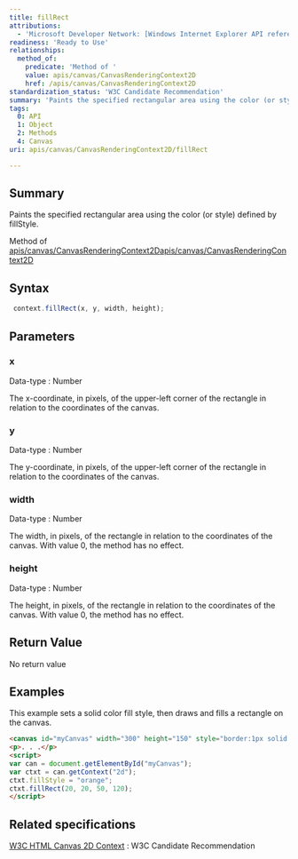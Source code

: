 ```yaml
---
title: fillRect
attributions:
  - 'Microsoft Developer Network: [Windows Internet Explorer API reference Article](http://msdn.microsoft.com/en-us/library/ie/hh828809%28v=vs.85%29.aspx)'
readiness: 'Ready to Use'
relationships:
  method_of:
    predicate: 'Method of '
    value: apis/canvas/CanvasRenderingContext2D
    href: /apis/canvas/CanvasRenderingContext2D
standardization_status: 'W3C Candidate Recommendation'
summary: 'Paints the specified rectangular area using the color (or style) defined by fillStyle.'
tags:
  0: API
  1: Object
  2: Methods
  4: Canvas
uri: apis/canvas/CanvasRenderingContext2D/fillRect

---
```

## Summary

Paints the specified rectangular area using the color (or style) defined by fillStyle.

Method of [apis/canvas/CanvasRenderingContext2D](/apis/canvas/CanvasRenderingContext2D)[apis/canvas/CanvasRenderingContext2D](/apis/canvas/CanvasRenderingContext2D)

## Syntax

``` js
 context.fillRect(x, y, width, height);
```

## Parameters

### x

 Data-type
:   Number

 The x-coordinate, in pixels, of the upper-left corner of the rectangle in relation to the coordinates of the canvas.

### y

 Data-type
:   Number

 The y-coordinate, in pixels, of the upper-left corner of the rectangle in relation to the coordinates of the canvas.

### width

 Data-type
:   Number

 The width, in pixels, of the rectangle in relation to the coordinates of the canvas. With value 0, the method has no effect.

### height

 Data-type
:   Number

 The height, in pixels, of the rectangle in relation to the coordinates of the canvas. With value 0, the method has no effect.

## Return Value

No return value

## Examples

This example sets a solid color fill style, then draws and fills a rectangle on the canvas.

``` html
<canvas id="myCanvas" width="300" height="150" style="border:1px solid blue;"></canvas>
<p>. . .</p>
<script>
var can = document.getElementById("myCanvas");
var ctxt = can.getContext("2d");
ctxt.fillStyle = "orange";
ctxt.fillRect(20, 20, 50, 120);
</script>
```

## Related specifications

[W3C HTML Canvas 2D Context](http://www.w3.org/TR/2dcontext/)
:   W3C Candidate Recommendation
